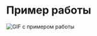 # Пример работы
![GIF с примером работы](https://github.com/KiREHwYE/Effective-Mobile-Practice/blob/master/EffectiveMobilePractice.gif)
